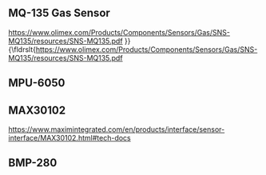 ## MQ-135 Gas Sensor

 https://www.olimex.com/Products/Components/Sensors/Gas/SNS-MQ135/resources/SNS-MQ135.pdf }}{\fldrslt{https://www.olimex.com/Products/Components/Sensors/Gas/SNS-MQ135/resources/SNS-MQ135.pdf

## MPU-6050

## MAX30102

https://www.maximintegrated.com/en/products/interface/sensor-interface/MAX30102.html#tech-docs

## BMP-280
